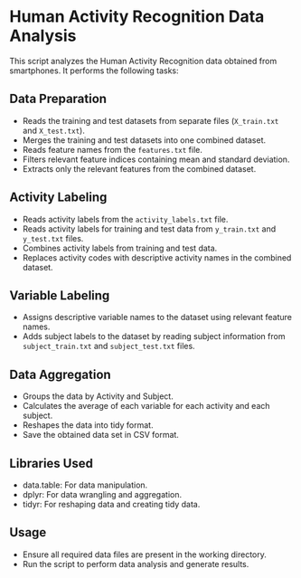 # Human Activity Recognition Data Analysis

This script analyzes the Human Activity Recognition data obtained from smartphones. It performs the following tasks:
  
  ## Data Preparation
  - Reads the training and test datasets from separate files (`X_train.txt` and `X_test.txt`).
- Merges the training and test datasets into one combined dataset.
- Reads feature names from the `features.txt` file.
- Filters relevant feature indices containing mean and standard deviation.
- Extracts only the relevant features from the combined dataset.

## Activity Labeling
- Reads activity labels from the `activity_labels.txt` file.
- Reads activity labels for training and test data from `y_train.txt` and `y_test.txt` files.
- Combines activity labels from training and test data.
- Replaces activity codes with descriptive activity names in the combined dataset.

## Variable Labeling
- Assigns descriptive variable names to the dataset using relevant feature names.
- Adds subject labels to the dataset by reading subject information from `subject_train.txt` and `subject_test.txt` files.

## Data Aggregation
- Groups the data by Activity and Subject.
- Calculates the average of each variable for each activity and each subject.
- Reshapes the data into tidy format.
- Save the obtained data set in CSV format.

## Libraries Used
- data.table: For data manipulation.
- dplyr: For data wrangling and aggregation.
- tidyr: For reshaping data and creating tidy data.

## Usage
- Ensure all required data files are present in the working directory.
- Run the script to perform data analysis and generate results.

